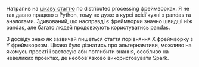 Натрапив на [цікаву статтю](https://www.confessionsofadataguy.com/dataframe-showdown-polars-vs-spark-vs-pandas-vs-datafusion-guess-who-wins/?utm_source=substack&utm_medium=email) по distributed processing фреймворках. Я не так давно працюю з Python, тому не дуже в курсі всієї кухні з pandas та аналогами. Здивований, що насправді є фреймворки значно швидші ніж pandas, але багато людей продовжують користуватись pandas. 

З досвіду знаю як зазвичай пишеться стаття порівняння X фреймворку з Y фреймворком. Цікаво було дізнатись про альтернамтиви, можливо на якомусь проекті і застосую аби поглибити знання, особливо на невеликих проектах, де необов'язково використовувати Spark. 